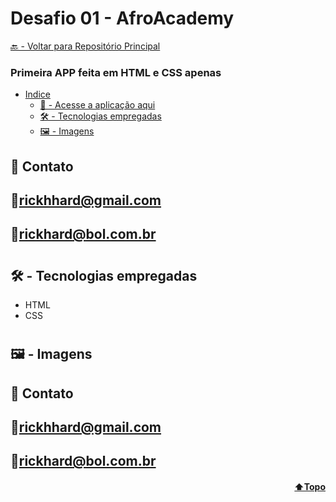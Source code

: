 <h1 id="topo">Desafio 01 - AfroAcademy</h1>

[🔙 - Voltar para Repositório Principal](https://github.com/RickHardBR/AfroAcademy)
### Primeira APP feita em HTML e CSS apenas


* [Indice](#funciona)
    * [🚀 - Acesse a aplicação aqui](https://rickhardbr.github.io/AfroAcademy/desafio01/)
    * [🛠️ - Tecnologias empregadas](#tecnologia)
    * [🖼️ - Imagens](#imagens)

## 💛 Contato

## 📧rickhhard@gmail.com

## 📧rickhard@bol.com.br

#

<h2 id="Tecnologia">🛠️ - Tecnologias empregadas</h2>

- HTML
- CSS

#

<h2 id="imagens">🖼️ - Imagens</h2>
  

## 💛 Contato

## 📧rickhhard@gmail.com

## 📧rickhard@bol.com.br

<h4 align="right"><a href="#topo">⬆️Topo</a></h4>

